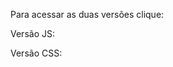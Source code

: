 Para acessar as duas versões clique:

Versão JS: <a href="https://lzeunfa.github.io/Cards/V.JS/index"></a>

Versão CSS: <a href="https://lzeunfa.github.io/Cards/V.CSS/index"></a>
